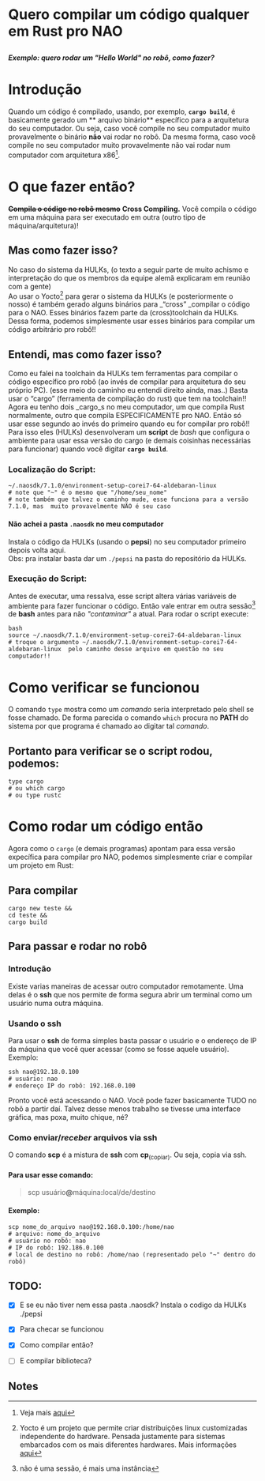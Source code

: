 
# Quero compilar um código qualquer em Rust pro NAO</p>
***Exemplo: quero rodar um "Hello World" no robô, como fazer?***

# Introdução
Quando um código é compilado, usando, por exemplo, <strong><code>cargo build</code></strong>, é basicamente gerado um ** arquivo binário** específico para a arquitetura do seu computador. Ou seja, caso você compile no seu computador muito provavelmente o binário <strong>não </strong>vai rodar no robô. Da mesma forma, caso você compile no seu computador muito provavelmente não vai rodar num computador com arquitetura x86[^1].

# O que fazer então?
**~~Compila o código no robô mesmo~~**
**Cross Compiling.** Você compila o código em uma máquina para ser executado em outra (outro tipo de máquina/arquitetura)!  

## Mas como fazer isso?
No caso do sistema da HULKs, (o texto a seguir parte de muito achismo e interpretação do que os membros da equipe alemã explicaram em reunião com a gente)  
Ao usar o Yocto[^2] para gerar o sistema da HULKs (e posteriormente o nosso) é também gerado alguns binários para _“cross” _compilar o código para o NAO. Esses binários fazem parte da (cross)toolchain da HULKs.
Dessa forma, podemos simplesmente usar esses binários para compilar um código arbitrário pro robô!!
## Entendi, mas como fazer isso?
Como eu falei na toolchain da HULKs tem ferramentas para compilar o código específico pro robô (ao invés de compilar para arquitetura do seu próprio PC). 
(esse meio do caminho eu entendi direito ainda, mas..)
Basta usar o “cargo” (ferramenta de compilação do rust) que tem na toolchain!! 
Agora eu tenho dois _cargo_s no meu computador, um que compila Rust normalmente, outro que compila ESPECIFICAMENTE pro NAO. Então só usar esse segundo ao invés do primeiro quando eu for compilar pro robô!!
Para isso eles (HULKs) desenvolveram um **script** de _bash_ que configura o ambiente para usar essa versão do cargo (e demais coisinhas necessárias para funcionar) quando você digitar **`cargo build`**.
### Localização do Script:

    ~/.naosdk/7.1.0/environment-setup-corei7-64-aldebaran-linux
    # note que "~" é o mesmo que "/home/seu_nome"
    # note também que talvez o caminho mude, esse funciona para a versão 7.1.0, mas  muito provavelmente NÃO é seu caso 

#### **Não** achei a pasta `.naosdk` no meu computador
Instala o código da HULKs (usando o **pepsi**) no seu computador primeiro depois volta aqui.  
Obs: pra instalar basta dar um `./pepsi` na pasta do repositório da HULKs.

### Execução do Script:
Antes de executar, uma ressalva, esse script altera várias variáveis de ambiente para fazer funcionar o código. Então vale entrar em outra sessão[^3] de **bash** antes para não _"contaminar"_ a atual.
Para rodar o script execute:

    bash
    source ~/.naosdk/7.1.0/environment-setup-corei7-64-aldebaran-linux 
    # troque o argumento ~/.naosdk/7.1.0/environment-setup-corei7-64-aldebaran-linux  pelo caminho desse arquivo em questão no seu computador!!
# Como verificar se funcionou
O comando `type` mostra como um *comando* seria interpretado pelo shell se fosse chamado. De forma parecida o comando `which` procura no **PATH** do sistema por que programa é chamado ao digitar tal *comando*.
## Portanto para verificar se o script rodou, podemos:

    type cargo
    # ou which cargo
    # ou type rustc
# Como rodar um código então
Agora como o `cargo` (e demais programas) apontam para essa versão expecífica para compilar pro NAO, podemos simplesmente criar e compilar um projeto em Rust:

## Para compilar
    cargo new teste &&
    cd teste &&
    cargo build

## Para passar e rodar no robô
### Introdução
Existe varias maneiras de acessar outro computador remotamente. Uma delas é o **ssh** que nos permite de forma segura abrir um terminal como um usuário numa outra máquina. 
### Usando o ssh
Para usar o **ssh** de forma simples basta passar o usuário e o endereço de IP da máquina que você quer acessar (como se fosse aquele usuário). Exemplo:

    ssh nao@192.18.0.100
    # usuário: nao
    # endereço IP do robô: 192.168.0.100

Pronto você está acessando o NAO. Você pode fazer basicamente TUDO no robô a partir daí. Talvez desse menos trabalho se tivesse uma interface gráfica, mas poxa, muito chique, né?

### Como enviar/*receber* arquivos via ssh
O comando **scp** é a mistura de **ssh** com **cp**<sub>(copiar)</sub>. Ou seja, copia via ssh.

#### Para usar esse comando:
> scp usuário<b>@</b>máquina<b>:</b>local/de/destino

#### Exemplo:
    scp nome_do_arquivo nao@192.168.0.100:/home/nao
    # arquivo: nome_do_arquivo
    # usuário no robô: nao
    # IP do robô: 192.186.0.100
    # local de destino no robô: /home/nao (representado pelo "~" dentro do robô)

## TODO:
- [X] E se eu não tiver nem essa pasta .naosdk? Instala o codigo da HULKs ./pepsi
- [X] Para checar se funcionou
- [X] Como compilar então?
- [ ] E compilar biblioteca?


<!-- Footnotes themselves at the bottom. -->
## Notes
[^1]:
     Veja mais [aqui](https://pt.wikipedia.org/wiki/X86)
[^2]:
     Yocto é um projeto que permite criar distribuições linux customizadas independente do hardware. Pensada justamente para sistemas embarcados com os mais diferentes hardwares. Mais informações [aqui](https://www.yoctoproject.org/)
[^3]:
      não é uma sessão, é mais uma instância
